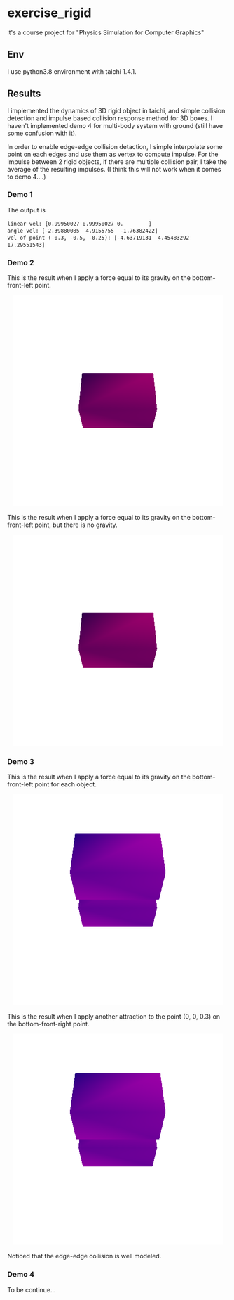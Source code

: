 # exercise_rigid
it's a course project for "Physics Simulation for Computer Graphics"

## Env

I use python3.8 environment with taichi 1.4.1.

## Results

I implemented the dynamics of 3D rigid object in taichi, and simple collision detection and impulse based collision response method for 3D boxes. I haven't implemented demo 4 for multi-body system with ground (still have some confusion with it).

In order to enable edge-edge collision detaction, I simple interpolate some point on each edges and use them as vertex to compute impulse. For the impulse between 2 rigid objects, if there are multiple collision pair, I take the average of the resulting impulses. (I think this will not work when it comes to demo 4....)

### Demo 1

The output is

```
linear vel: [0.99950027 0.99950027 0.        ]
angle vel: [-2.39880085  4.9155755  -1.76382422]
vel of point (-0.3, -0.5, -0.25): [-4.63719131  4.45483292 17.29551543]
```

### Demo 2

This is the result when I apply a force equal to its gravity on the bottom-front-left point.
<p align="center">
    <img src="imgs/GIF_1_gravity.gif", height=480>
</p>

This is the result when I apply a force equal to its gravity on the bottom-front-left point, but there is no gravity.
<p align="center">
    <img src="imgs/GIF_1_nogravity.gif", height=480>
</p>

### Demo 3

This is the result when I apply a force equal to its gravity on the bottom-front-left point for each object.
<p align="center">
    <img src="imgs/GIF_3_0.gif", height=480>
</p>

This is the result when I apply another attraction to the point (0, 0, 0.3) on the bottom-front-right point.
<p align="center">
    <img src="imgs/GIF_3_1.gif", height=480>
</p>

Noticed that the edge-edge collision is well modeled.


### Demo 4

To be continue...
